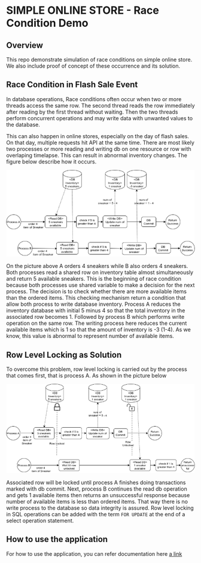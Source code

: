 # SIMPLE ONLINE STORE - Race Condition Demo

## Overview
This repo demonstrate simulation of race conditions on simple online store. We also include proof of concept of these occurrence and its solution.

## Race Condition in Flash Sale Event
In database operations, Race conditions often occur when two or more threads access the same row. The second thread reads the row immediately after reading by the first thread without waiting. Then the two threads perform concurrent operations and may write data with unwanted values to the database.

This can also happen in online stores, especially on the day of flash sales. On that day, multiple requests hit API at the same time. There are most likely two processes or more reading and writing db on one resource or row with overlaping timelapse. This can result in abnormal inventory changes. The figure below describe how it occurs.

![alt text](https://github.com/hasbiasshidiq/Simple-Online-Store/blob/main/images/Race-Condition.png?raw=true)

On the picture above A orders 4 sneakers while B also orders 4 sneakers. Both processes read a shared row on inventory table almost simultaneously and return 5 available sneakers. This is the beginning of race condition because both processes use shared variable to make a decision for the next process. The decision is to check whether there are more available items than the ordered items. This checking mechanism return a condition that allow both process to write database inventory. Process A reduces the inventory database with initial 5 minus 4 so that the total inventory in the associated row becomes 1. Followed by process B which performs write operation on the same row. The writing process here reduces the current available items which is 1 so that the amount of inventory is -3 (1-4). As we know, this value is abnormal to represent number of available items.


## Row Level Locking as Solution
To overcome this problem, row level locking is carried out by the process that comes first, that is process A. As shown in the picture below

![alt text](https://github.com/hasbiasshidiq/Simple-Online-Store/blob/main/images/Race-Condition-with-Lock.png?raw=true)

Associated row will be locked until process A finishes doing transactions marked with db commit. Next, process B continues the read db operation and gets 1 available items then returns an unsuccessful response because number of available items is less than ordered items. That way there is no write process to the database so data integrity is assured. Row level locking in SQL operations can be added with the term `FOR UPDATE` at the end of a select operation statement. 


## How to use the application
For how to use the application, you can refer documentation here [a link](https://github.com/hasbiasshidiq/Simple-Online-Store/blob/main/README-demo.md)